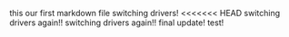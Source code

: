 this our first markdown file
switching drivers!
<<<<<<< HEAD
switching drivers again!!
switching drivers again!!
final update!
test!